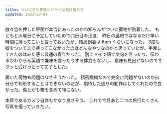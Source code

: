 ```yaml
---
title: ついにきた意外とドライな受け取りで
updated: 2023-07-07
---
```


散々念を押した甲斐が本当にあったのかわ知らんがついに荷物が到着した。
もともと火曜日に予定していたので四日目の正直。
昨日の連絡ではなるだけ早い時間に持ってこいと言っておいたが、結局到着は 6pm くらいになった。
3度も嘘をついてまで持ってこなかったのはどんなやつなのかと思っていたが、手渡してきたのはみた感じ普通の青年だった。
別にドイツ語で文句を言ったり、伝わるかわからん英語で嫌味を言ったりする体力もないし、意味も見出せないのでサクッと受けっとって完了とした。

届いた荷物も問題はなさそうだった。
精密機械なので完全に問題がないのか自分らで判断することはできないのだが、期待した通りの動作はしてくれたので良かった。傷とかも箱を含めて特にない。

本質であるカメラ自体もかなり良さそう。
これで今月あと二つの旅行たくさん写真を撮っていきたい。
